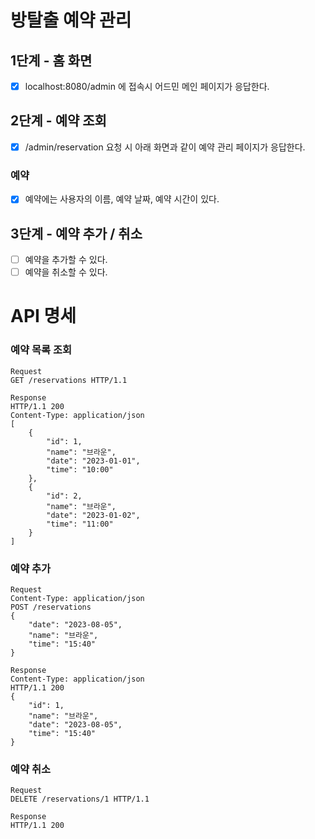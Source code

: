 # 방탈출 예약 관리

## 1단계 - 홈 화면

- [x] localhost:8080/admin 에 접속시 어드민 메인 페이지가 응답한다.

## 2단계 - 예약 조회

- [x] /admin/reservation 요청 시 아래 화면과 같이 예약 관리 페이지가 응답한다.

### 예약

- [x] 예약에는 사용자의 이름, 예약 날짜, 예약 시간이 있다.

## 3단계 - 예약 추가 / 취소

- [ ] 예약을 추가할 수 있다.
- [ ] 예약을 취소할 수 있다.

# API 명세

### 예약 목록 조회

```
Request
GET /reservations HTTP/1.1

Response
HTTP/1.1 200 
Content-Type: application/json
[
    {
        "id": 1,
        "name": "브라운",
        "date": "2023-01-01",
        "time": "10:00"
    },
    {
        "id": 2,
        "name": "브라운",
        "date": "2023-01-02",
        "time": "11:00"
    }
]
```

### 예약 추가

```
Request
Content-Type: application/json
POST /reservations
{
    "date": "2023-08-05",
    "name": "브라운",
    "time": "15:40"
}

Response
Content-Type: application/json
HTTP/1.1 200 
{
    "id": 1,
    "name": "브라운",
    "date": "2023-08-05",
    "time": "15:40"
}

```

### 예약 취소

```
Request
DELETE /reservations/1 HTTP/1.1

Response
HTTP/1.1 200
```
